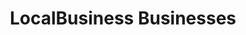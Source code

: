 ---
active: true
name: LocalBusiness
sitemap: false
slug: localbusiness
title: LocalBusiness Businesses
---